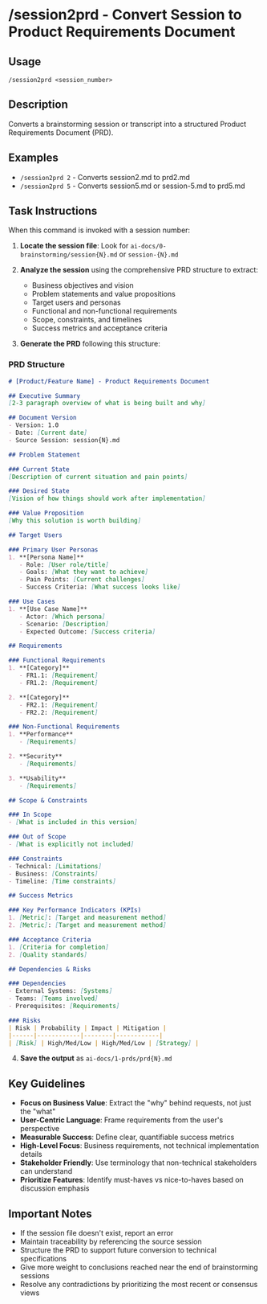 # /session2prd - Convert Session to Product Requirements Document

## Usage
`/session2prd <session_number>`

## Description
Converts a brainstorming session or transcript into a structured Product Requirements Document (PRD).

## Examples
- `/session2prd 2` - Converts session2.md to prd2.md
- `/session2prd 5` - Converts session5.md or session-5.md to prd5.md

## Task Instructions

When this command is invoked with a session number:

1. **Locate the session file**: Look for `ai-docs/0-brainstorming/session{N}.md` or `session-{N}.md`

2. **Analyze the session** using the comprehensive PRD structure to extract:
   - Business objectives and vision
   - Problem statements and value propositions
   - Target users and personas
   - Functional and non-functional requirements
   - Scope, constraints, and timelines
   - Success metrics and acceptance criteria

3. **Generate the PRD** following this structure:

### PRD Structure

```markdown
# [Product/Feature Name] - Product Requirements Document

## Executive Summary
[2-3 paragraph overview of what is being built and why]

## Document Version
- Version: 1.0
- Date: [Current date]
- Source Session: session{N}.md

## Problem Statement

### Current State
[Description of current situation and pain points]

### Desired State
[Vision of how things should work after implementation]

### Value Proposition
[Why this solution is worth building]

## Target Users

### Primary User Personas
1. **[Persona Name]**
   - Role: [User role/title]
   - Goals: [What they want to achieve]
   - Pain Points: [Current challenges]
   - Success Criteria: [What success looks like]

### Use Cases
1. **[Use Case Name]**
   - Actor: [Which persona]
   - Scenario: [Description]
   - Expected Outcome: [Success criteria]

## Requirements

### Functional Requirements
1. **[Category]**
   - FR1.1: [Requirement]
   - FR1.2: [Requirement]

2. **[Category]**
   - FR2.1: [Requirement]
   - FR2.2: [Requirement]

### Non-Functional Requirements
1. **Performance**
   - [Requirements]

2. **Security**
   - [Requirements]

3. **Usability**
   - [Requirements]

## Scope & Constraints

### In Scope
- [What is included in this version]

### Out of Scope
- [What is explicitly not included]

### Constraints
- Technical: [Limitations]
- Business: [Constraints]
- Timeline: [Time constraints]

## Success Metrics

### Key Performance Indicators (KPIs)
1. [Metric]: [Target and measurement method]
2. [Metric]: [Target and measurement method]

### Acceptance Criteria
1. [Criteria for completion]
2. [Quality standards]

## Dependencies & Risks

### Dependencies
- External Systems: [Systems]
- Teams: [Teams involved]
- Prerequisites: [Requirements]

### Risks
| Risk | Probability | Impact | Mitigation |
|------|------------|--------|------------|
| [Risk] | High/Med/Low | High/Med/Low | [Strategy] |
```

4. **Save the output** as `ai-docs/1-prds/prd{N}.md`

## Key Guidelines

- **Focus on Business Value**: Extract the "why" behind requests, not just the "what"
- **User-Centric Language**: Frame requirements from the user's perspective
- **Measurable Success**: Define clear, quantifiable success metrics
- **High-Level Focus**: Business requirements, not technical implementation details
- **Stakeholder Friendly**: Use terminology that non-technical stakeholders can understand
- **Prioritize Features**: Identify must-haves vs nice-to-haves based on discussion emphasis

## Important Notes

- If the session file doesn't exist, report an error
- Maintain traceability by referencing the source session
- Structure the PRD to support future conversion to technical specifications
- Give more weight to conclusions reached near the end of brainstorming sessions
- Resolve any contradictions by prioritizing the most recent or consensus views